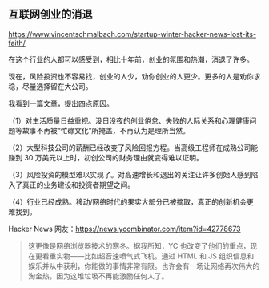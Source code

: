 ## 互联网创业的消退

https://www.vincentschmalbach.com/startup-winter-hacker-news-lost-its-faith/

在这个行业的人都可以感受到，相比十年前，创业的氛围和热潮，消退了许多。

现在，风险投资也不容易找，创业的人少，劝你创业的人更少。更多的人是劝你求稳，尽量选择留在大公司。

我看到一篇文章，提出四点原因。

（1）对生活质量日益重视。没日没夜的创业倦怠、失败的人际关系和心理健康问题等故事不再被“忙碌文化”所掩盖，不再认为是理所当然。

（2）大型科技公司的薪酬已经改变了风险回报方程。当高级工程师在成熟公司能赚到 30 万美元以上时，初创公司的财务理由就变得难以证明。

（3）风险投资的模型难以实现了。对高速增长和退出的关注让许多创始人感到陷入了真正的业务建设和投资者期望之间。

（4）行业已经成熟。移动/网络时代的果实大部分已被摘取，真正的创新机会更难找到。

Hacker News 网友：https://news.ycombinator.com/item?id=42778673

> 这更像是网络浏览器技术的寒冬。据我所知，YC 也改变了他们的重点，现在更看重实物——比如超音速喷气式飞机。通过 HTML 和 JS 组织信息和娱乐并从中获利，你能做的事情非常有限。也许会有一场让网络再次伟大的淘金热，因为这堆垃圾不再能激励任何人了。
